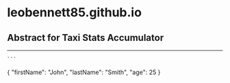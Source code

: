 # leobennett85.github.io

## Abstract for Taxi Stats Accumulator

---

    ```

{
"firstName": "John",
"lastName": "Smith",
"age": 25
}

```

```
